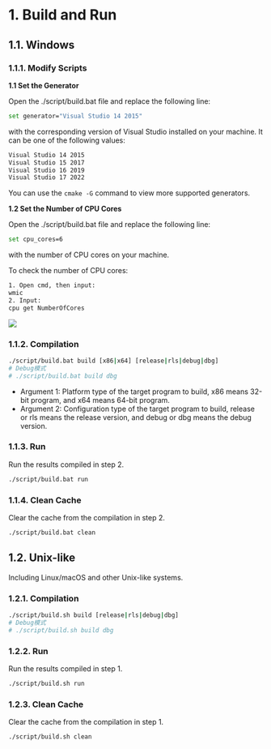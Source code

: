 # 1. Build and Run

## 1.1. Windows

### 1.1.1. Modify Scripts

**1.1 Set the Generator**

Open the ./script/build.bat file and replace the following line:

```bash
set generator="Visual Studio 14 2015"
```

with the corresponding version of Visual Studio installed on your machine. It can be one of the following values:

```bash
Visual Studio 14 2015
Visual Studio 15 2017
Visual Studio 16 2019
Visual Studio 17 2022
```

You can use the ```cmake -G``` command to view more supported generators.

**1.2 Set the Number of CPU Cores**

Open the ./script/build.bat file and replace the following line:

```bash
set cpu_cores=6
```

with the number of CPU cores on your machine.

To check the number of CPU cores:

```bash
1. Open cmd, then input:
wmic
2. Input:
cpu get NumberOfCores
```

![](https://gitee.com/spencer_luo/common_util/raw/master/docs/quick_start/imgs/win_cpu_core_num.png)

### 1.1.2. Compilation

```bash
./script/build.bat build [x86|x64] [release|rls|debug|dbg]
# Debug模式
# ./script/build.bat build dbg
```

- Argument 1: Platform type of the target program to build, x86 means 32-bit program, and x64 means 64-bit program. 
- Argument 2: Configuration type of the target program to build, release or rls means the release version, and debug or dbg means the debug version.

### 1.1.3. Run

Run the results compiled in step 2.

```bash
./script/build.bat run
```

### 1.1.4. Clean Cache

Clear the cache from the compilation in step 2.

```bash
./script/build.bat clean
```

## 1.2. Unix-like

Including Linux/macOS and other Unix-like systems.

### 1.2.1. Compilation

```bash
./script/build.sh build [release|rls|debug|dbg]
# Debug模式
# ./script/build.sh build dbg
```

### 1.2.2. Run

Run the results compiled in step 1.

```bash
./script/build.sh run
```

### 1.2.3. Clean Cache

Clear the cache from the compilation in step 1.

```bash
./script/build.sh clean
```
